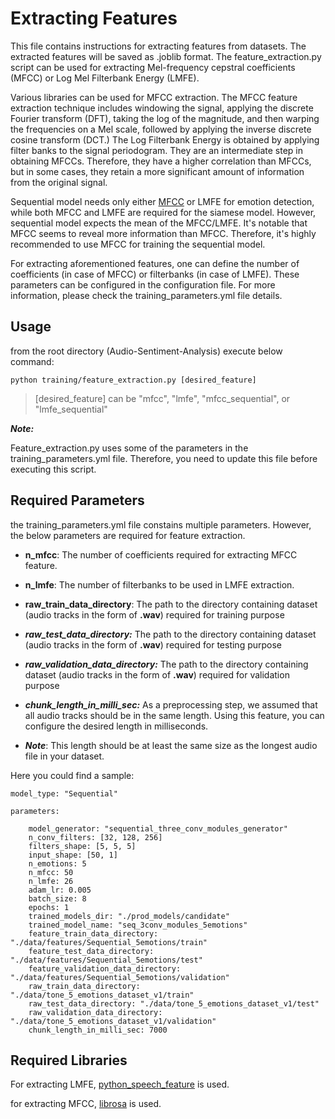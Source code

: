 

  

# Extracting Features

  

This file contains instructions for extracting features from datasets. The extracted features will be saved as .joblib format. The feature_extraction.py script can be used for extracting Mel-frequency cepstral coefficients (MFCC) or Log Mel Filterbank Energy (LMFE).
  
Various libraries can be used for MFCC extraction. The MFCC feature extraction technique includes windowing the signal, applying the discrete Fourier transform (DFT), taking the log of the magnitude, and then warping the frequencies on a Mel scale, followed by applying the inverse discrete cosine transform (DCT.)
The Log Filterbank Energy is obtained by applying filter banks to the signal periodogram. They are an intermediate step in obtaining MFCCs. Therefore, they have a higher correlation than MFCCs, but in some cases, they retain a more significant amount of information from the original signal. 

Sequential model needs only either [MFCC](https://en.wikipedia.org/wiki/Mel-frequency_cepstrum#:~:text=In%20sound%20processing,%20the%20mel,collectively%20make%20up%20an%20MFC.) or LMFE for emotion detection, while both MFCC and LMFE are required for the siamese model. However, sequential model expects the mean of the MFCC/LMFE. It's notable that MFCC seems to reveal more information than MFCC. Therefore, it's highly recommended to use MFCC for training the sequential model.

  

For extracting aforementioned features, one can define the number of coefficients (in case of MFCC) or filterbanks (in case of LMFE). These parameters can be configured in the configuration file. For more information, please check the training_parameters.yml file details.

  

## Usage

  

from the root directory (Audio-Sentiment-Analysis) execute below command:

  

```python training/feature_extraction.py [desired_feature]```

  

>  [desired_feature] can be "mfcc", "lmfe", "mfcc_sequential", or "lmfe_sequential"

  

***Note:***

Feature_extraction.py uses some of the parameters in the training_parameters.yml file. Therefore, you need to update this file before executing this script.

  

## Required Parameters

the training_parameters.yml file constains multiple parameters. However, the below parameters are required for feature extraction.

  

-  **n_mfcc**: The number of coefficients required for extracting MFCC feature.

-  **n_lmfe**: The number of filterbanks to be used in LMFE extraction.

-  **raw_train_data_directory**: The path to the directory containing dataset (audio tracks in the form of **.wav**) required for training purpose

- ***raw_test_data_directory:*** The path to the directory containing dataset (audio tracks in the form of **.wav**) required for testing purpose

- ***raw_validation_data_directory:*** The path to the directory containing dataset (audio tracks in the form of **.wav**) required for validation purpose

-  ***chunk_length_in_milli_sec:*** As a preprocessing step, we assumed that all audio tracks should be in the same length. Using this feature, you can configure the desired length in milliseconds.

-  ***Note***: This length should be at least the same size as the longest audio file in your dataset.

  

Here you could find a sample:

  

    model_type: "Sequential"
    
    parameters:
    
	    model_generator: "sequential_three_conv_modules_generator"
	    n_conv_filters: [32, 128, 256]
	    filters_shape: [5, 5, 5]	    
	    input_shape: [50, 1]	    
	    n_emotions: 5	    
	    n_mfcc: 50	    
	    n_lmfe: 26	    
	    adam_lr: 0.005	    
	    batch_size: 8	    
	    epochs: 1
	    trained_models_dir: "./prod_models/candidate"	    
	    trained_model_name: "seq_3conv_modules_5emotions"	    
	    feature_train_data_directory: "./data/features/Sequential_5emotions/train"	    
	    feature_test_data_directory: "./data/features/Sequential_5emotions/test"	    
	    feature_validation_data_directory: "./data/features/Sequential_5emotions/validation"	    
	    raw_train_data_directory: "./data/tone_5_emotions_dataset_v1/train"    
	    raw_test_data_directory: "./data/tone_5_emotions_dataset_v1/test"	    
	    raw_validation_data_directory: "./data/tone_5_emotions_dataset_v1/validation"	    
	    chunk_length_in_milli_sec: 7000

  

## Required Libraries

  

For extracting LMFE, [python_speech_feature](https://python-speech-features.readthedocs.io/en/latest/) is used.

  

for extracting MFCC, [librosa](https://pypi.org/project/librosa/) is used.
